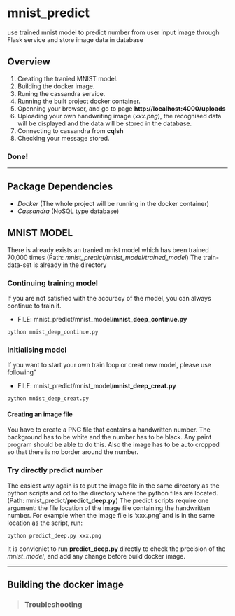 # mnist_predict
use trained mnist model to predict number from user input image through Flask service and store image data in database

## Overview
1. Creating the tranied MNIST model.
2. Building the docker image.
3. Runing the cassandra service.
4. Running the built project docker container.
5. Openning your browser, and go to page **http://localhost:4000/uploads**
6. Uploading your own handwriting image (*xxx.png*), the recognised data will be displayed and the data will be stored in the database.
7. Connecting to cassandra from **cqlsh**
8. Checking your message stored. 
### Done!
--------------------------------------------------------------------------------------------------------------------------

## Package Dependencies
- *Docker* (The whole project will be running in the docker container)
- *Cassandra* (NoSQL type database)

## MNIST MODEL 
There is already exists an tranied mnist model which has been trained 70,000 times (Path: *mnist_predict/mnist_model/trained_model*)
The train-data-set is already in the directory
### Continuing training model
If you are not satisfied with the accuracy of the model, you can always continue to train it.
- FILE: mnist_predict/mnist_model/**mnist_deep_continue.py**

`python mnist_deep_continue.py`

### Initialising model
If you want to start your own train loop or creat new model, please use following"
- FILE: mnist_predict/mnist_model/**mnist_deep_creat.py**

`python mnist_deep_creat.py`

#### Creating an image file
You have to create a PNG file that contains a handwritten number. The background has to be white and the number has to be black. Any paint program should be able to do this. Also the image has to be auto cropped so that there is no border around the number.

### Try directly predict number
The easiest way again is to put the image file in the same directory as the python scripts and cd to the directory where the python files are located. (Path: mnist_predict/**predict_deep.py**)
The predict scripts require one argument: the file location of the image file containing the handwritten number. For example when the image file is ‘xxx.png’ and is in the same location as the script, run:

`python predict_deep.py xxx.png`

It is convieniet to run **predict_deep.py** directly to check the precision of the *mnist_model*, and add any change before build docker image.

--------------------------------------------------------------------------------------------------------------------------

## Building the docker image

















> ### Troubleshooting







